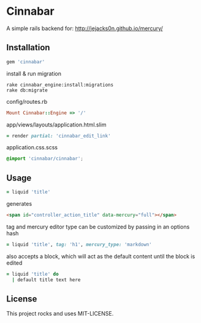 # Cinnabar

A simple rails backend for: http://jejacks0n.github.io/mercury/

## Installation

```ruby
gem 'cinnabar'
```

install & run migration
```shell
rake cinnabar_engine:install:migrations
rake db:migrate
```

config/routes.rb
```ruby
Mount Cinnabar::Engine => '/'
```

app/views/layouts/application.html.slim
```ruby
= render partial: 'cinnabar_edit_link'
```

application.css.scss
```scss
@import 'cinnabar/cinnabar';
```

## Usage

```ruby
= liquid 'title'
```
generates

```html
<span id="controller_action_title" data-mercury="full"></span>
```

tag and mercury editor type can be customized by passing in an options hash

```ruby
= liquid 'title', tag: 'h1', mercury_type: 'markdown'
```

also accepts a block, which will act as the default content until the block is edited

```ruby
= liquid 'title' do
  | default title text here
```

## License

This project rocks and uses MIT-LICENSE.
